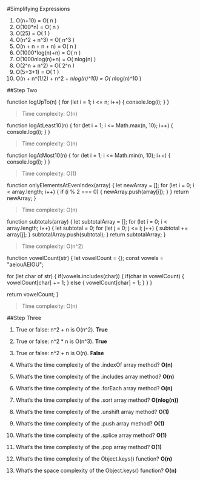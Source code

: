 #Simplifying Expressions

1. O(n+10) = O( n )
2. O(100*n) = O( n )
3. O(25) = O( 1 )
4. O(n^2 + n^3) = O( n^3 )
5. O(n + n + n + n) = O( n )
6. O(1000*log(n)+n) = O( n )
7. O(1000*n*log(n)+n) = O( nlog(n) )
8. O(2^n + n^2) = O( 2^n )
9. O(5+3+1) = O( 1 )
10. O(n + n^(1/2) + n^2 + n*log(n)^10) = O( n*log(n)^10 )

##Step Two

function logUpTo(n) {
  for (let i = 1; i <= n; i++) {
    console.log(i);
  }
}

> Time complexity: O(n)

function logAtLeast10(n) {
  for (let i = 1; i <= Math.max(n, 10); i++) {
    console.log(i);
  }
}

> Time complexity: O(n)

function logAtMost10(n) {
  for (let i = 1; i <= Math.min(n, 10); i++) {
    console.log(i);
  }
}

> Time complexity: O(1)

function onlyElementsAtEvenIndex(array) {
  let newArray = [];
  for (let i = 0; i < array.length; i++) {
    if (i % 2 === 0) {
      newArray.push(array[i]);
    }
  }
  return newArray;
}

> Time complexity: O(n)

function subtotals(array) {
  let subtotalArray = [];
  for (let i = 0; i < array.length; i++) {
    let subtotal = 0;
    for (let j = 0; j <= i; j++) {
      subtotal += array[j];
    }
    subtotalArray.push(subtotal);
  }
  return subtotalArray;
}

> Time complexity: O(n^2)

function vowelCount(str) {
  let vowelCount = {};
  const vowels = "aeiouAEIOU";

  for (let char of str) {
    if(vowels.includes(char)) {
      if(char in vowelCount) {
        vowelCount[char] += 1;
      } else {
        vowelCount[char] = 1;
      }
    }
  }

  return vowelCount;
}

> Time complexity: O(n)

##Step Three
1. True or false: n^2 + n is O(n^2).    **True**
2. True or false: n^2 * n is O(n^3).    **True**
3. True or false: n^2 + n is O(n).      **False**
4. What’s the time complexity of the .indexOf array method?  **O(n)**
5. What’s the time complexity of the .includes array method? **O(n)**
6. What’s the time complexity of the .forEach array method? **O(n)**
7. What’s the time complexity of the .sort array method? **O(nlog(n))**
8. What’s the time complexity of the .unshift array method? **O(1)**
9. What’s the time complexity of the .push array method? **O(1)**
10. What’s the time complexity of the .splice array method? **O(1)**
11. What’s the time complexity of the .pop array method? **O(1)**
12. What’s the time complexity of the Object.keys() function? **O(n)**


13. What’s the space complexity of the Object.keys() function? **O(n)**